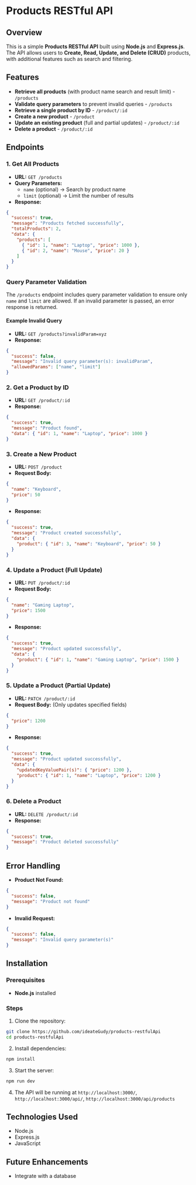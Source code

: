 # Products RESTful API

## Overview

This is a simple **Products RESTful API** built using **Node.js** and **Express.js**. The API allows users to **Create, Read, Update, and Delete (CRUD)** products, with additional features such as search and filtering.

## Features

- **Retrieve all products** (with product name search and result limit) - `/products`
- **Validate query parameters** to prevent invalid queries - `/products`
- **Retrieve a single product by ID** - `/product/:id`
- **Create a new product** - `/product`
- **Update an existing product** (full and partial updates) - `/product/:id`
- **Delete a product** - `/product/:id`

## Endpoints

### 1. Get All Products

- **URL:** `GET /products`
- **Query Parameters:**
  - `name` (optional) → Search by product name
  - `limit` (optional) → Limit the number of results
- **Response:**

```json
{
  "success": true,
  "message": "Products fetched successfully",
  "totalProducts": 2,
  "data": {
    "products": [
      { "id": 1, "name": "Laptop", "price": 1000 },
      { "id": 2, "name": "Mouse", "price": 20 }
    ]
  }
}
```

### Query Parameter Validation

The `/products` endpoint includes query parameter validation to ensure only `name` and `limit` are allowed. If an invalid parameter is passed, an error response is returned.

#### Example Invalid Query

- **URL:** `GET /products?invalidParam=xyz`
- **Response:**

```json
{
  "success": false,
  "message": "Invalid query parameter(s): invalidParam",
  "allowedParams": ["name", "limit"]
}
```

### 2. Get a Product by ID

- **URL:** `GET /product/:id`
- **Response:**

```json
{
  "success": true,
  "message": "Product found",
  "data": { "id": 1, "name": "Laptop", "price": 1000 }
}
```

### 3. Create a New Product

- **URL:** `POST /product`
- **Request Body:**

```json
{
  "name": "Keyboard",
  "price": 50
}
```

- **Response:**

```json
{
  "success": true,
  "message": "Product created successfully",
  "data": {
    "product": { "id": 3, "name": "Keyboard", "price": 50 }
  }
}
```

### 4. Update a Product (Full Update)

- **URL:** `PUT /product/:id`
- **Request Body:**

```json
{
  "name": "Gaming Laptop",
  "price": 1500
}
```

- **Response:**

```json
{
  "success": true,
  "message": "Product updated successfully",
  "data": {
    "product": { "id": 1, "name": "Gaming Laptop", "price": 1500 }
  }
}
```

### 5. Update a Product (Partial Update)

- **URL:** `PATCH /product/:id`
- **Request Body:** (Only updates specified fields)

```json
{
  "price": 1200
}
```

- **Response:**

```json
{
  "success": true,
  "message": "Product updated successfully",
  "data": {
    "updatedKeyValuePair(s)": { "price": 1200 },
    "product": { "id": 1, "name": "Laptop", "price": 1200 }
  }
}
```

### 6. Delete a Product

- **URL:** `DELETE /product/:id`
- **Response:**

```json
{
  "success": true,
  "message": "Product deleted successfully"
}
```

## Error Handling

- **Product Not Found:**

```json
{
  "success": false,
  "message": "Product not found"
}
```

- **Invalid Request:**

```json
{
  "success": false,
  "message": "Invalid query parameter(s)"
}
```

## Installation

### Prerequisites

- **Node.js** installed

### Steps

1. Clone the repository:

```sh
git clone https://github.com/ideateGudy/products-restfulApi
cd products-restfulApi
```

2. Install dependencies:

```sh
npm install
```

3. Start the server:

```sh
npm run dev
```

4. The API will be running at `http://localhost:3000/`, `http://localhost:3000/api/`, `http://localhost:3000/api/products`

## Technologies Used

- Node.js
- Express.js
- JavaScript

## Future Enhancements

- Integrate with a database
